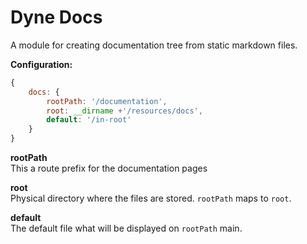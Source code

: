 # Dyne Docs

A module for creating documentation tree from static markdown files.


**Configuration:**
```js
{
    docs: {
        rootPath: '/documentation',
        root: __dirname +'/resources/docs',
        default: '/in-root'
    }
}
``` 

**rootPath**  
This a route prefix for the documentation pages

**root**  
Physical directory where the files are stored. `rootPath` maps to `root`.

**default**  
The default file what will be displayed on `rootPath` main.
